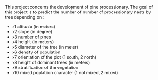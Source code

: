 This project concerns the development of pine processionary. The goal of this project is to predict the number of number of processionary nests by tree depending on :
- x1 altitude (in meters)
- x2 slope (in degree)
- x3 number of pines
- x4 height (in meters)
- x5 diameter of the tree (in meter)
- x6 density of population
- x7 orientation of the plot (1 south, 2 north)
- x8 height of dominant trees (in meters)
- x9 stratification of the vegetation
- x10 mixed poplatiion character (1 not mixed, 2 mixed)